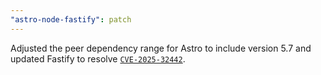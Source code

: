 ```yaml
---
"astro-node-fastify": patch
---
```


Adjusted the peer dependency range for Astro to include version 5.7 and updated Fastify to resolve [`CVE-2025-32442`](https://github.com/advisories/GHSA-mg2h-6x62-wpwc).
